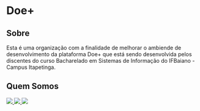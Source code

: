 # Doe+ 

## Sobre
Esta é uma organização com a finalidade de melhorar o ambiende de desenvolvimento da plataforma Doe+ que está sendo desenvolvida pelos discentes do curso Bacharelado em Sistemas de Informação do IFBaiano - Campus Itapetinga.

## Quem Somos
<a href="https://github.com/Doe-IFBaiano">
  <img src="https://contrib.rocks/image?repo=Doe-IFBaiano/backend" />
  <img src="https://contrib.rocks/image?repo=Doe-IFBaiano/web" />
  <img src="https://contrib.rocks/image?repo=Doe-IFBaiano/mobile" />
</a>